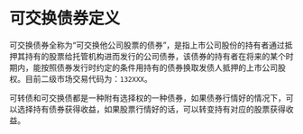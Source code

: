 # 可交换债券定义

可交换债券全称为“可交换他公司股票的债券”，是指上市公司股份的持有者通过抵押其持有的股票给托管机构进而发行的公司债券，该债券的持有者在将来的某个时期内，能按照债券发行时约定的条件用持有的债券换取发债人抵押的上市公司股权。目前二级市场交易代码为：`132XXX`。

可转债和可交换债都是一种附有选择权的一种债券，如果债券行情好的情况下，可以选择持有债券获得收益，如果股票行情好的话，可以转变持有对应的股票获得收益。
